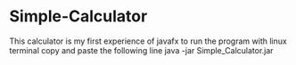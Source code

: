# Simple-Calculator
This calculator is my first experience of javafx
to run the program with linux terminal copy and paste the following line 
      java -jar Simple_Calculator.jar
